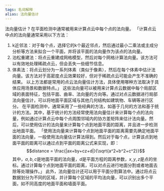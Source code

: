 ```yaml
---
tags: 名词解释
alias: 法向量估计
---
```


法向量估计
?
在平面检测中通常被用来计算点云中每个点的法向量。
「计算点云中点的法向量通常采用以下方法：
1.  k近邻法：对于每个点，选择它的k个最近邻点，然后通过最小二乘法或主成分分析等方法来拟合一个平面，并将该平面的法向量作为该点的法向量。
2.  泊松重建法：将点云重建成网格模型，然后对每个网格计算法向量。该方法可以有效地处理稀疏点云，但会丢失一些细节信息。
3.  体素法：将点云划分为一系列体素（类似于像素），然后在每个体素中估计法向量。该方法对于高密度点云效果较好，但对于稀疏点云可能会产生不准确的结果。
以上方法都是常用的点云法向量估计方法，具体使用哪种方法取决于具体应用场景和数据特点。」
这些法向量可以被用来计算点云数据中每个局部区域的表面特征，包括平面、曲率、法向量的方向等。通过对点云数据进行局部法向量估计，可以将地面平面区域与其他几何结构如建筑物、车辆等进行区分。
在平面检测中，通常采用了一些经典的方法，如基于几何的方法和基于统计的方法。其中，基于统计的方法经常使用法向量估计来计算每个点的法向量，例如通过计算点云中每个点周围邻域内的协方差矩阵来估计法向量。然后，可以使用估计的法向量来计算每个点到地面平面的距离，并且进一步检测出地面平面。
「使用法向量来计算每个点到地面平面的距离需要先确定地面平面的法向量，一般使用法向量估计算法得到。然后对于每个点，计算该点到地面平面的距离可以通过点到平面的距离公式来实现，即：
$$distance = \frac{|ax+by+cz+d|}{\sqrt{a^2+b^2+c^2}}$$
其中，$a,b,c$是地面平面的法向量，$d$是平面方程的距离参数，$x,y,z$是点的坐标。通过计算每个点到地面平面的距离，可以对点云进行地面分割或者地面去除等处理操作。」
此外，法向量估计还可以用于平面分割算法中。通过将点云数据划分为不同的区域，并计算每个区域的平均法向量，可以识别出多个平面，如不同高度的地面平面和墙面平面。
<!--SR:!2023-05-19,1,230-->